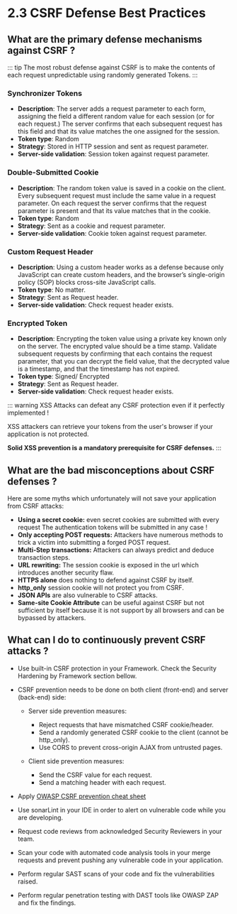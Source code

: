 # 2.3 CSRF Defense Best Practices

## What are the primary defense mechanisms against CSRF ?

::: tip
The most robust defense against CSRF is to make the contents of each request unpredictable using randomly generated Tokens.
:::

### Synchronizer Tokens

- **Description**: The server adds a request parameter to each form, assigning the field a different random value for each session (or for each request.) The server confirms that each subsequent request has this field and that its value matches the one assigned for the session.
- **Token type**: Random
- **Strategy**: Stored in HTTP session and sent as request parameter.
- **Server-side validation**: Session token against request parameter.

### Double-Submitted Cookie

- **Description**: The random token value is saved in a cookie on the client. Every subsequent request must include the same value in a request parameter. On each request the server confirms that the request parameter is present and that its value matches that in the cookie.
- **Token type**: Random
- **Strategy**: Sent as a cookie and request parameter.
- **Server-side validation**: Cookie token against request parameter.

### Custom Request Header

- **Description**: Using a custom header works as a defense because only JavaScript can create custom headers, and the browser’s single-origin policy (SOP) blocks cross-site JavaScript calls.
- **Token type**: No matter.
- **Strategy**: Sent as Request header.
- **Server-side validation**: Check request header exists.

### Encrypted Token

- **Description**: Encrypting the token value using a private key known only on the server. The encrypted value should be a time stamp. Validate subsequent requests by confirming that each contains the request parameter, that you can decrypt the field value, that the decrypted value is a timestamp, and that the timestamp has not expired.
- **Token type**: Signed/ Encrypted
- **Strategy**: Sent as Request header.
- **Server-side validation**: Check request header exists.

::: warning
XSS Attacks can defeat any CSRF protection even if it perfectly implemented !

XSS attackers can retrieve your tokens from the user's browser if your application is not protected.

**Solid XSS prevention is a mandatory prerequisite for CSRF defenses.**
:::

## What are the bad misconceptions about CSRF defenses ?

Here are some myths which unfortunately will not save your application from CSRF attacks:

- **Using a secret cookie:** even secret cookies are submitted with every request The authentication tokens will be submitted in any case !
- **Only accepting POST requests:** Attackers have numerous methods to trick a victim into submitting a forged POST request.
- **Multi-Step transactions:** Attackers can always predict and deduce transaction steps.
- **URL rewriting:** The session cookie is exposed in the url which introduces another security flaw.
- **HTTPS alone** does nothing to defend against CSRF by itself.
- **http_only** session cookie will not protect you from CSRF.
- **JSON APIs** are also vulnerable to CSRF attacks.
- **Same-site Cookie Attribute** can be useful against CSRF but not sufficient by itself because it is not support by all browsers and can be bypassed by attackers.

## What can I do to continuously prevent CSRF attacks ?

- Use built-in CSRF protection in your Framework. Check the Security Hardening by Framework section bellow.
- CSRF prevention needs to be done on both client (front-end) and server (back-end) side:
  
  - Server side prevention measures:
    
    - Reject requests that have mismatched CSRF cookie/header.
    - Send a randomly generated CSRF cookie to the client (cannot be http_only).
    - Use CORS to prevent cross-origin AJAX from untrusted pages.
   
  - Client side prevention measures: 
 
    - Send the CSRF value for each request.
    - Send a matching header with each request.
  
- Apply [OWASP CSRF prevention cheat sheet](https://cheatsheetseries.owasp.org/cheatsheets/Cross-Site_Request_Forgery_Prevention_Cheat_Sheet.html)
  
- Use sonarLint in your IDE in order to alert on vulnerable code while you are developing. 
  
- Request code reviews from acknowledged Security Reviewers in your team.
  
- Scan your code with automated code analysis tools in your merge requests and prevent pushing any vulnerable code in your application.
  
- Perform regular SAST scans of your code and fix the vulnerabilities raised.
  
- Perform regular penetration testing with DAST tools like OWASP ZAP and fix the findings.
